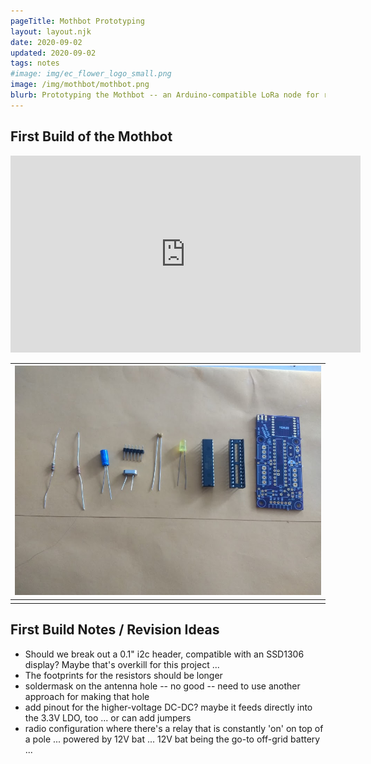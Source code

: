 ```yaml
---
pageTitle: Mothbot Prototyping
layout: layout.njk
date: 2020-09-02
updated: 2020-09-02
tags: notes
#image: img/ec_flower_logo_small.png
image: /img/mothbot/mothbot.png
blurb: Prototyping the Mothbot -- an Arduino-compatible LoRa node for remote monitoring applications.
---
```


## First Build of the Mothbot

<iframe width="560" height="315" src="https://www.youtube.com/embed/pFzX0aoHLn4" frameborder="0" allow="accelerometer; autoplay; encrypted-media; gyroscope; picture-in-picture" allowfullscreen></iframe>

|[ ![parts.jpg](/img/mothbot/parts.jpg)](/img/mothbot/parts.jpg)|
|:--:|
|  |


## First Build Notes / Revision Ideas

- Should we break out a 0.1" i2c header, compatible with an SSD1306 display?  Maybe that's overkill for this project ...
- The footprints for the resistors should be longer 
- soldermask on the antenna hole -- no good -- need to use another approach for making that hole
- add pinout for the higher-voltage DC-DC?  maybe it feeds directly into the 3.3V LDO, too ... or can add jumpers
- radio configuration where there's a relay that is constantly 'on' on top of a pole ... powered by 12V bat ... 12V bat being the go-to off-grid battery ... 